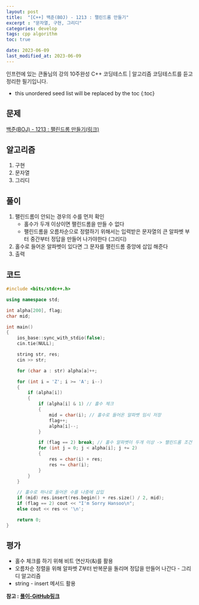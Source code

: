 ```yaml
---
layout: post
title:  "[C++] 백준(BOJ) - 1213 : 팰린드롬 만들기"
excerpt : "문자열, 구현, 그리디"
categories: develop
tags: cpp algorithm
toc: true

date: 2023-06-09
last_modified_at: 2023-06-09
---
```

> <span style="font-size: 80%">
인프런에 있는 큰돌님의 강의 10주완성 C++ 코딩테스트 | 알고리즘 코딩테스트를 듣고 정리한 필기입니다.</span>

<!--more-->

* this unordered seed list will be replaced by the toc
{:toc}

## 문제 


[백준(BOJ) - 1213 : 팰린드롬 만들기(링크)](https://www.acmicpc.net/problem/1213)

## 알고리즘

  1. 구현
  2. 문자열
  3. 그리디

## 풀이

  1. 팰린드롬이 안되는 경우의 수를 먼저 확인  
      * 홀수가 두개 이상이면 팰린드롬을 만들 수 없다
      * 팰린드롬을 오름차순으로 정렬하기 위해서는 입력받은 문자열의 큰 알파벳 부터 중간부터 정답을 만들어 나가야한다 (그리디)
  2. 홀수로 들어온 알파벳이 있다면 그 문자를 팰린드롬 중앙에 삽입 해준다
  3. 출력

## 코드  

```cpp
#include <bits/stdc++.h>

using namespace std;

int alpha[200], flag;
char mid;

int main()
{
    ios_base::sync_with_stdio(false);
    cin.tie(NULL);

    string str, res;
    cin >> str;

    for (char a : str) alpha[a]++;

    for (int i = 'Z'; i >= 'A'; i--)
    {
        if (alpha[i])
        {
            if (alpha[i] & 1) // 홀수 체크
            {
                mid = char(i); // 홀수로 들어온 알파벳 임시 저장
                flag++;
                alpha[i]--;
            }

            if (flag == 2) break; // 홀수 알파벳이 두개 이상 -> 팰린드롬 조건 성립X
            for (int j = 0; j < alpha[i]; j += 2)
            {
                res = char(i) + res;
                res += char(i);
            }
        }
    }

    // 홀수로 하나로 들어온 수를 나중에 삽입
    if (mid) res.insert(res.begin() + res.size() / 2, mid);
    if (flag == 2) cout << "I'm Sorry Hansoo\n";
    else cout << res << '\n';

    return 0;
}
```

## 평가  
* 홀수 체크를 하기 위해 비트 연산자(&)를 활용 
* 오름차순 정렬을 위해 알파벳 Z부터 반복문을 돌리며 정답을 만들어 나간다 - 그리디 알고리즘
* string - insert 메서드 활용

__참고 : [풀이-GitHub링크](https://github.com/Jinlee0206/BOJ/blob/main/%EB%B0%B1%EC%A4%80/Silver/1213.%E2%80%85%ED%8C%B0%EB%A6%B0%EB%93%9C%EB%A1%AC%E2%80%85%EB%A7%8C%EB%93%A4%EA%B8%B0/%ED%8C%B0%EB%A6%B0%EB%93%9C%EB%A1%AC%E2%80%85%EB%A7%8C%EB%93%A4%EA%B8%B0.cc)__

